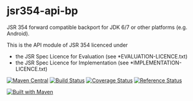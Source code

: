 jsr354-api-bp
==================

JSR 354 forward compatible backport for JDK 6/7 or other platforms (e.g. Android).

This is the API module of JSR 354 licenced under
- the JSR Spec Licence for Evaluation (see *EVALUATION-LICENCE.txt)
- the JSR Spec Licence for Implementation (see *IMPLEMENTATION-LICENCE.txt)

[![Maven Central](https://maven-badges.herokuapp.com/maven-central/javax.money/money-api-bp/badge.svg)](https://maven-badges.herokuapp.com/maven-central/javax.money/money-api-bp)
[![Build Status](https://api.travis-ci.org/JavaMoney/jsr354-api-bp.png?branch=master)](https://travis-ci.org/JavaMoney/jsr354-api-bp)
[![Coverage Status](https://coveralls.io/repos/JavaMoney/jsr354-api-bp/badge.svg)](https://coveralls.io/r/JavaMoney/jsr354-api-bp)
[![Reference Status](https://www.versioneye.com/java/javax.money:money-api-bp/reference_badge.svg?style=flat)](https://www.versioneye.com/java/javax.money:money-api-bp/references)

[![Built with Maven](http://maven.apache.org/images/logos/maven-feather.png)](http://maven.org/)
